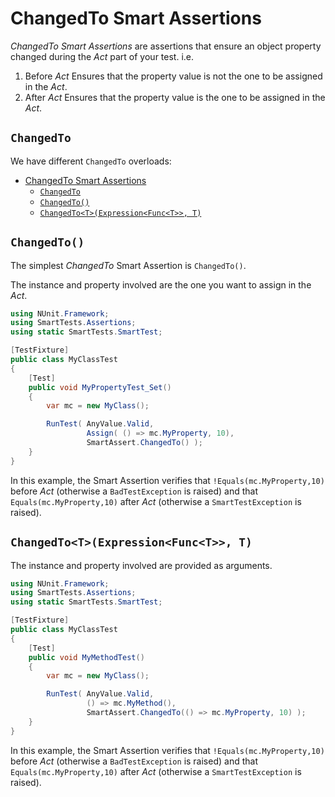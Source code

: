 # ChangedTo Smart Assertions

*ChangedTo Smart Assertions* are assertions that ensure an object property changed during the *Act* part of your test.
i.e.

1. Before *Act*
  Ensures that the property value is not the one to be assigned in the *Act*.
1. After *Act*
  Ensures that the property value is the one to be assigned in the *Act*.

## `ChangedTo`

We have different `ChangedTo` overloads:

- [ChangedTo Smart Assertions](#changedto-smart-assertions)
  - [`ChangedTo`](#changedto)
  - [`ChangedTo()`](#changedto)
  - [`ChangedTo<T>(Expression<Func<T>>, T)`](#changedtotexpressionfunct-t)

## `ChangedTo()`

The simplest *ChangedTo* Smart Assertion is `ChangedTo()`.

The instance and property involved are the one you want to assign in the *Act*.

```C#
using NUnit.Framework;
using SmartTests.Assertions;
using static SmartTests.SmartTest;

[TestFixture]
public class MyClassTest
{
    [Test]
    public void MyPropertyTest_Set()
    {
        var mc = new MyClass();

        RunTest( AnyValue.Valid,
                 Assign( () => mc.MyProperty, 10),
                 SmartAssert.ChangedTo() );
    }
}
```

In this example, the Smart Assertion verifies that `!Equals(mc.MyProperty,10)` before *Act* (otherwise a `BadTestException` is raised) and that `Equals(mc.MyProperty,10)` after *Act* (otherwise a `SmartTestException` is raised).

## `ChangedTo<T>(Expression<Func<T>>, T)`

The instance and property involved are provided as arguments.

```C#
using NUnit.Framework;
using SmartTests.Assertions;
using static SmartTests.SmartTest;

[TestFixture]
public class MyClassTest
{
    [Test]
    public void MyMethodTest()
    {
        var mc = new MyClass();

        RunTest( AnyValue.Valid,
                 () => mc.MyMethod(),
                 SmartAssert.ChangedTo(() => mc.MyProperty, 10) );
    }
}
```

In this example, the Smart Assertion verifies that `!Equals(mc.MyProperty,10)` before *Act* (otherwise a `BadTestException` is raised) and that `Equals(mc.MyProperty,10)` after *Act* (otherwise a `SmartTestException` is raised).
